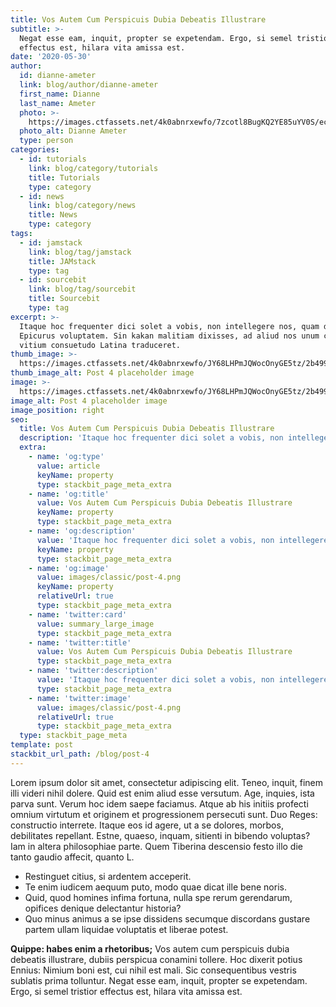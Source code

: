 ```yaml
---
title: Vos Autem Cum Perspicuis Dubia Debeatis Illustrare
subtitle: >-
  Negat esse eam, inquit, propter se expetendam. Ergo, si semel tristior
  effectus est, hilara vita amissa est.
date: '2020-05-30'
author:
  id: dianne-ameter
  link: blog/author/dianne-ameter
  first_name: Dianne
  last_name: Ameter
  photo: >-
    https://images.ctfassets.net/4k0abnrxewfo/7zcotl8BugKQ2YE85uYV0S/eccbc52218c28aa71dd51d1212a51e01/dianne-ameter.jpg
  photo_alt: Dianne Ameter
  type: person
categories:
  - id: tutorials
    link: blog/category/tutorials
    title: Tutorials
    type: category
  - id: news
    link: blog/category/news
    title: News
    type: category
tags:
  - id: jamstack
    link: blog/tag/jamstack
    title: JAMstack
    type: tag
  - id: sourcebit
    link: blog/tag/sourcebit
    title: Sourcebit
    type: tag
excerpt: >-
  Itaque hoc frequenter dici solet a vobis, non intellegere nos, quam dicat
  Epicurus voluptatem. Sin kakan malitiam dixisses, ad aliud nos unum certum
  vitium consuetudo Latina traduceret.
thumb_image: >-
  https://images.ctfassets.net/4k0abnrxewfo/JY68LHPmJQWocOnyGE5tz/2b4997b26e798e0d3ac8156544819ab5/post-4.png
thumb_image_alt: Post 4 placeholder image
image: >-
  https://images.ctfassets.net/4k0abnrxewfo/JY68LHPmJQWocOnyGE5tz/2b4997b26e798e0d3ac8156544819ab5/post-4.png
image_alt: Post 4 placeholder image
image_position: right
seo:
  title: Vos Autem Cum Perspicuis Dubia Debeatis Illustrare
  description: 'Itaque hoc frequenter dici solet a vobis, non intellegere nos'
  extra:
    - name: 'og:type'
      value: article
      keyName: property
      type: stackbit_page_meta_extra
    - name: 'og:title'
      value: Vos Autem Cum Perspicuis Dubia Debeatis Illustrare
      keyName: property
      type: stackbit_page_meta_extra
    - name: 'og:description'
      value: 'Itaque hoc frequenter dici solet a vobis, non intellegere nos'
      keyName: property
      type: stackbit_page_meta_extra
    - name: 'og:image'
      value: images/classic/post-4.png
      keyName: property
      relativeUrl: true
      type: stackbit_page_meta_extra
    - name: 'twitter:card'
      value: summary_large_image
      type: stackbit_page_meta_extra
    - name: 'twitter:title'
      value: Vos Autem Cum Perspicuis Dubia Debeatis Illustrare
      type: stackbit_page_meta_extra
    - name: 'twitter:description'
      value: 'Itaque hoc frequenter dici solet a vobis, non intellegere nos'
      type: stackbit_page_meta_extra
    - name: 'twitter:image'
      value: images/classic/post-4.png
      relativeUrl: true
      type: stackbit_page_meta_extra
  type: stackbit_page_meta
template: post
stackbit_url_path: /blog/post-4
---
```


Lorem ipsum dolor sit amet, consectetur adipiscing elit. Teneo, inquit, finem illi videri nihil dolere. Quid est enim aliud esse versutum. Age, inquies, ista parva sunt. Verum hoc idem saepe faciamus. Atque ab his initiis profecti omnium virtutum et originem et progressionem persecuti sunt. Duo Reges: constructio interrete. Itaque eos id agere, ut a se dolores, morbos, debilitates repellant. Estne, quaeso, inquam, sitienti in bibendo voluptas? Iam in altera philosophiae parte. Quem Tiberina descensio festo illo die tanto gaudio affecit, quanto L.

- Restinguet citius, si ardentem acceperit.
- Te enim iudicem aequum puto, modo quae dicat ille bene noris.
- Quid, quod homines infima fortuna, nulla spe rerum gerendarum, opifices denique delectantur historia?
- Quo minus animus a se ipse dissidens secumque discordans gustare partem ullam liquidae voluptatis et liberae potest.

**Quippe: habes enim a rhetoribus;** Vos autem cum perspicuis dubia debeatis illustrare, dubiis perspicua conamini tollere. Hoc dixerit potius Ennius: Nimium boni est, cui nihil est mali. Sic consequentibus vestris sublatis prima tolluntur. Negat esse eam, inquit, propter se expetendam. Ergo, si semel tristior effectus est, hilara vita amissa est.
